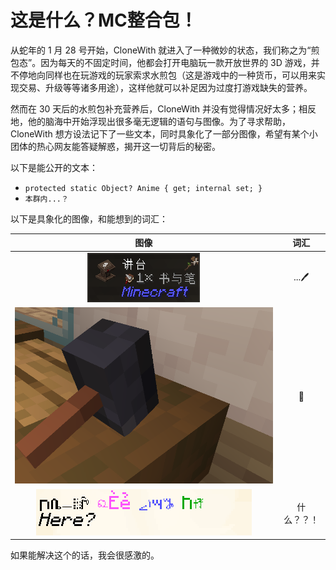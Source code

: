 # 这是什么？MC整合包！

从蛇年的 1 月 28 号开始，CloneWith 就进入了一种微妙的状态，我们称之为“煎包态”。因为每天的不固定时间，他都会打开电脑玩一款开放世界的 3D 游戏，并不停地向同样也在玩游戏的玩家索求水煎包（这是游戏中的一种货币，可以用来实现交易、升级等等诸多用途），这样他就可以补足因为过度打游戏缺失的营养。

然而在 30 天后的水煎包补充营养后，CloneWith 并没有觉得情况好太多；相反地，他的脑海中开始浮现出很多毫无逻辑的语句与图像。为了寻求帮助，CloneWith 想方设法记下了一些文本，同时具象化了一部分图像，希望有某个小团体的热心网友能答疑解惑，揭开这一切背后的秘密。

以下是能公开的文本：

- `protected static Object? Anime { get; internal set; }`
- `本群内...？`

以下是具象化的图像，和能想到的词汇：

| 图像 | 词汇 |
| :-: | :-: |
| ![🖊️](img/pen.png) | ...🖊️ |
| ![🔨](img/forge.png) | 🔨 |
| ![什么？？！](img/what.png) | 什么？？！ |

如果能解决这个的话，我会很感激的。
